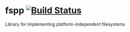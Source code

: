 # fspp [![Build Status](https://travis-ci.org/smessmer/fspp.svg?branch=master)](https://travis-ci.org/smessmer/fspp?branch=master)

Library for implementing platform-independent filesystems
